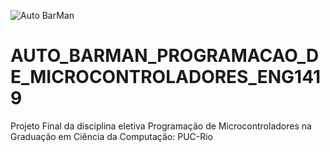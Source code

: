 ![Auto BarMan](https://github.com/Ajnus/AUTO_BARMAN_PROGRAMACAO_DE_MICROCONTROLADORES_ENG1419/blob/main/assets/images/izac.png)

# AUTO_BARMAN_PROGRAMACAO_DE_MICROCONTROLADORES_ENG1419
Projeto Final da disciplina eletiva Programação de Microcontroladores na Graduação em Ciência da Computação: PUC-Rio
